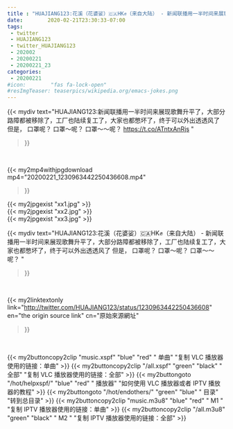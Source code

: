 ```yaml
---
title : "HUAJIANG123:花溪（花婆娑）🇨🇦HK✊（来自大陆） - 新闻联播用一半时间来展现歌舞升平了，大部分路障都被移除了，工厂也陆续复工了，大家也都憋坏了，终于可以外出透透风了  但是， 口罩呢？ 口罩～呢？ 口罩～～呢？ "
date:        2020-02-21T23:30:33-07:00
tags:
 - twitter
 - HUAJIANG123
 - twitter_HUAJIANG123
 - 202002
 - 20200221
 - 20200221_23
categories:
 - 20200221
#icon:        "fas fa-lock-open"
#resImgTeaser: teaserpics/wikipedia.org/emacs-jokes.png
---
```


{{< mydiv text="HUAJIANG123:新闻联播用一半时间来展现歌舞升平了，大部分路障都被移除了，工厂也陆续复工了，大家也都憋坏了，终于可以外出透透风了  但是， 口罩呢？ 口罩～呢？ 口罩～～呢？ https://t.co/ATntxAnRjs "
>}}
<br>


{{< my2mp4withjpgdownload mp4="20200221_1230963442250436608.mp4"
>}}

{{< my2jpgexist "xx1.jpg" >}}<br>
{{< my2jpgexist "xx2.jpg" >}}<br>
{{< my2jpgexist "xx3.jpg" >}}<br>



{{< mydiv text="HUAJIANG123:花溪（花婆娑）🇨🇦HK✊（来自大陆） - 新闻联播用一半时间来展现歌舞升平了，大部分路障都被移除了，工厂也陆续复工了，大家也都憋坏了，终于可以外出透透风了  但是， 口罩呢？ 口罩～呢？ 口罩～～呢？ "
>}}
<br>

{{< my2linktextonly link="http://twitter.com/HUAJIANG123/status/1230963442250436608"
en="the origin source link" cn="原始來源網址"
>}}


<br>

{{< my2buttoncopy2clip "music.xspf"        "blue"   "red"    " 单曲"  "复制 VLC 播放器使用的链接：单曲" >}} {{< my2buttoncopy2clip "/all.xspf"         "green"  "black"  " 全部"  "复制 VLC 播放器使用的链接：全部" >}} {{< my2buttongoto      "/hot/helpxspf/"    "blue"   "red"    " 播放器" "如何使用 VLC 播放器或者 IPTV 播放器的教程" >}} {{< my2buttongoto      "/hot/endothers/"   "green"  "blue"   " 目录"   "转到总目录" >}} {{< my2buttoncopy2clip "music.m3u8"        "blue"   "red"    " M1 "    "复制 IPTV 播放器使用的链接：单曲" >}} {{< my2buttoncopy2clip "/all.m3u8"         "green"  "black"  " M2 "    "复制 IPTV 播放器使用的链接：全部" >}} 

